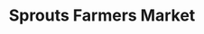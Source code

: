 ---
title: "Sprouts Farmers Market"
url: /carlsbad/sprouts-farmers-market-gateway-road/
shop: Supermarkt
---